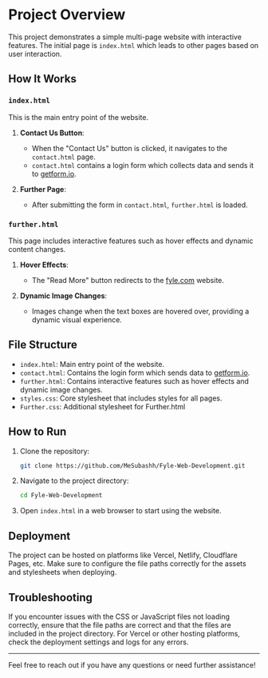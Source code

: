 # Project Overview

This project demonstrates a simple multi-page website with interactive features. The initial page is `index.html` which leads to other pages based on user interaction.

## How It Works

### `index.html`

This is the main entry point of the website.

1. **Contact Us Button**:
    - When the "Contact Us" button is clicked, it navigates to the `contact.html` page.
    - `contact.html` contains a login form which collects data and sends it to [getform.io](https://getform.io).

2. **Further Page**:
    - After submitting the form in `contact.html`, `further.html` is loaded.

### `further.html`

This page includes interactive features such as hover effects and dynamic content changes.

1. **Hover Effects**:
    - The "Read More" button redirects to the [fyle.com](https://fylehq.com) website.

2. **Dynamic Image Changes**:
    - Images change when the text boxes are hovered over, providing a dynamic visual experience.

## File Structure

- `index.html`: Main entry point of the website.
- `contact.html`: Contains the login form which sends data to [getform.io](https://getform.io).
- `further.html`: Contains interactive features such as hover effects and dynamic image changes.
- `styles.css`: Core stylesheet that includes styles for all pages.
- `Further.css`: Additional stylesheet for Further.html

## How to Run

1. Clone the repository:
    ```sh
    git clone https://github.com/MeSubashh/Fyle-Web-Development.git
    ```

2. Navigate to the project directory:
    ```sh
    cd Fyle-Web-Development
    ```

3. Open `index.html` in a web browser to start using the website.

## Deployment

The project can be hosted on platforms like Vercel, Netlify, Cloudflare Pages, etc. Make sure to configure the file paths correctly for the assets and stylesheets when deploying.

## Troubleshooting

If you encounter issues with the CSS or JavaScript files not loading correctly, ensure that the file paths are correct and that the files are included in the project directory. For Vercel or other hosting platforms, check the deployment settings and logs for any errors.

---

Feel free to reach out if you have any questions or need further assistance!
